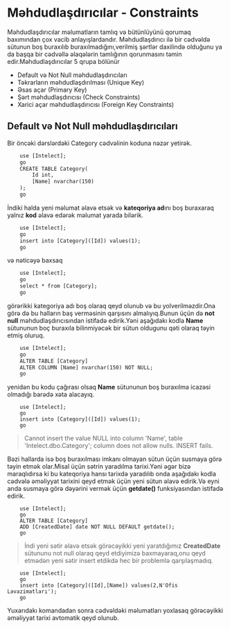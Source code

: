 # Məhdudlaşdırıcılar - Constraints

Məhdudlaşdırıcılar məlumatların tamlıq və bütünlüyünü qorumaq baxımından çox vacib anlayışlardandır. Məhdudlaşdırıcı ilə bir cədvəldə sütunun boş buraxılıb buraxılmadığını,verilmiş şərtlər daxilində olduğunu ya da başqa bir cədvəllə əlaqələrin tamlığının qorunmasını təmin edir.Məhdudlaşdırıcılar 5 qrupa bölünür

- Default və Not Null məhdudlaşdırıcıları
- Təkrarların məhdudlaşdırılması (Unique Key)
- Əsas açar (Primary Key)
- Şərt məhdudlaşdırıcısı (Check Constraints)
- Xarici açar məhdudlaşdırıcısı (Foreign Key Constraints)

<h2 id="notnull">Default və Not Null məhdudlaşdırıcıları</h2>
Bir öncəki dərslərdəki Category cədvəlinin koduna nəzər yetirək.

```html
    use [Intelect];
    go
    CREATE TABLE Category(
        Id int,
        [Name] nvarchar(150)
    );
    go
```

İndiki halda yeni məlumat əlavə etsək və <b>kateqoriya ad</b>ını boş buraxaraq yalnız <b>kod</b> əlavə edərək məlumat yarada bilərik.

```html
    use [Intelect];
    go
    insert into [Category]([Id]) values(1);
    go
```

və nəticəyə baxsaq 

```html
    use [Intelect];
    go
    select * from [Category];
    go
```

görərikki kategoriya adı boş olaraq qeyd olunub və bu yolverilməzdir.Ona görə də bu halların baş verməsinin qarşısını almalıyıq.Bunun üçün də <b>not null</b> məhdudlaşdırıcısından istifadə edirik.Yəni aşağıdakı kodla <b>Name</b> sütununun boç buraxıla bilinmiyəcək bir sütun oldugunu qəti olaraq təyin etmiş oluruq.

```html
    use [Intelect];
    go
    ALTER TABLE [Category] 
    ALTER COLUMN [Name] nvarchar(150) NOT NULL;
    go
```

yenidən bu kodu çağırası olsaq <b>Name</b> sütununun boş buraxılma icazəsi olmadığı barədə xəta alacayıq.

```
    use [Intelect];
    go
    insert into [Category]([Id]) values(1);
    go
```  
> Cannot insert the value NULL into column 'Name', table 'Intelect.dbo.Category'; column does not allow nulls. INSERT fails.

Bəzi hallarda isə boş buraxılması imkanı olmayan sütun üçün susmaya görə təyin etmək olar.Misal üçün sətrin yaradılma tarixi.Yəni əgər bizə maraqlıdırsa ki bu kateqoriya hansı tarixdə yaradılıb onda aşağıdakı kodla cədvələ əməliyyat tarixini qeyd etmək üçün yeni sütun əlavə edirik.Və eyni anda susmaya görə dəyərini vermək üçün **getdate()** funksiyasından istifadə edirik.

```
    use [Intelect];
    go
    ALTER TABLE [Category]
    ADD [CreatedDate] date NOT NULL DEFAULT getdate();
    go
```  
> İndi yeni sətir əlavə etsək görəcəyikki yeni yaratdığımız **CreatedDate** sütununu not null olaraq qeyd etdiyimizə baxmayaraq,onu qeyd etmədən yeni sətir insert etdikdə hec bir problemlə qarşılaşmadıq.

```
    use [Intelect];
    go
    insert into [Category]([Id],[Name]) values(2,N'Ofis Ləvazimatları');
    go
```  

Yuxarıdakı komandadan sonra cədvəldəki məlumatları yoxlasaq görəcəyikki əməliyyat tarixi avtomatik qeyd olunub.


<h2 id="uniquekey"></h2>


<h2 id="primarykey"></h2>


<h2 id="check"></h2>


<h2 id="foreignkey"></h2>